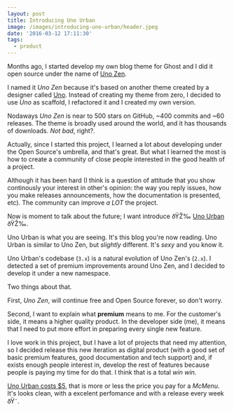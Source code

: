 ```yaml
---
layout: post
title: Introducing Uno Urban
image: /images/introducing-uno-urban/header.jpeg
date: '2016-03-12 17:11:30'
tags:
  - product
---
```


Months ago, I started develop my own blog theme for Ghost and I did it open source under the name of [Uno Zen](https://github.com/Kikobeats/uno-zen).

I named it *Uno Zen* because it's based on another theme created by a designer called [Uno](https://github.com/daleanthony/uno). Instead of creating my theme from zero, I decided to use *Uno* as scaffold, I refactored it and I created my own version.

Nodaways *Uno Zen* is near to 500 stars on GitHub, ~400 commits and ~60 releases. The theme is broadly used around the world, and it has thousands of downloads. *Not bad*, right?.

Actually, since I started this project, I learned a lot about developing under the Open Source's umbrella, and that's great. But what I learned the most is how to create a community of close people interested in the good health of a project.

Although it has been hard (I think is a question of attitude that you show continously your interest in other's opinion: the way you reply issues, how you make releases announcements, how the documentation is presented, etc). The community can improve *a LOT* the project.

Now is moment to talk about the future; I want introduce ðŸŽ‰ [Uno Urban](https://kikobeats.github.io/uno-urban) ðŸŽ‰.

Uno Urban is what you are seeing. It's this blog you're now reading. Uno Urban is similar to Uno Zen, but *slightly* different. It's *sexy* and you know it.

Uno Urban's codebase (`3.x`) is a natural evolution of Uno Zen's (`2.x`). I detected a set of premium improvements around Uno Zen, and I decided to develop it under a new namespace.

Two things about that. 

First, *Uno Zen*, will continue free and Open Source forever, so don't worry.

Second, I want to explain what **premium** means to me. For the customer's side, it means a higher quality product. In the developer side (me), it means that I need to put more effort in preparing every single new feature.

I love work in this project, but I have a lot of projects that need my attention, so I decided release this new iteration as digital product (with a good set of basic premium features, good documentation and tech support) and, if exists enough people interest in, develop the rest of features because people is paying my time for do that. I think that is a total *win* *win*.

[Uno Urban costs $5](https://sellfy.com/p/G5kK), that is more or less the price you pay for a *McMenu*. It's looks clean, with a excelent perfomance and with a release every week ðŸ˜.
